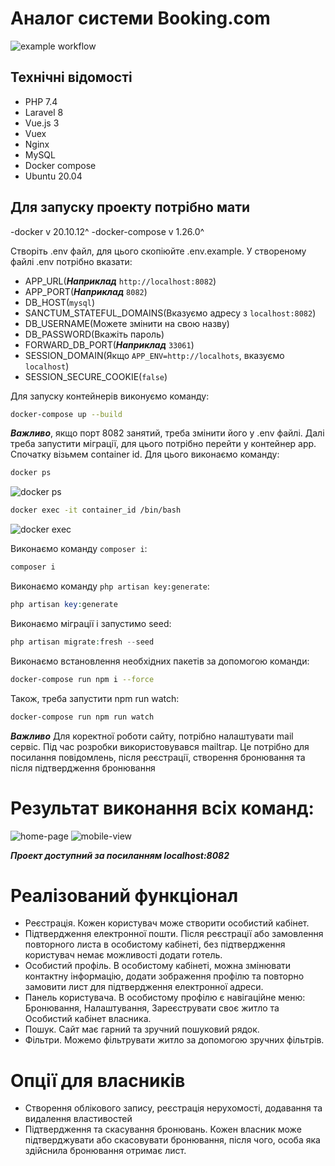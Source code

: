 # Аналог системи Booking.com
![example workflow](https://github.com/maxssol/booking/actions/workflows/build.yml/badge.svg)
## Технічні відомості
- PHP 7.4
- Laravel 8
- Vue.js 3
- Vuex
- Nginx
- MySQL
- Docker compose
- Ubuntu 20.04

## Для запуску проекту потрібно мати
-docker v 20.10.12^
-docker-compose v 1.26.0^

Створіть .env файл, для цього скопіюйте .env.example. 
У створеному файлі .env потрібно вказати:
- APP_URL(***Наприклад*** `http://localhost:8082`)
- APP_PORT(***Наприклад*** `8082`)
- DB_HOST(`mysql`)
- SANCTUM_STATEFUL_DOMAINS(Вказуємо адресу з `localhost:8082`)
- DB_USERNAME(Можете змінити на свою назву)
- DB_PASSWORD(Вкажіть пароль)
- FORWARD_DB_PORT(***Наприклад*** `33061`)
- SESSION_DOMAIN(Якщо `APP_ENV=http://localhots`, вказуємо `localhost`)
- SESSION_SECURE_COOKIE(`false`)


Для запуску контейнерів виконуємо команду:
```bash
docker-compose up --build
```
***Важливо***, якщо порт 8082 занятий, треба змінити його у .env файлі.
Далі треба запустити міграції, для цього потрібно перейти у контейнер app. Спочатку візьмем container id. Для цього виконаємо команду:
```bash
docker ps
```
![docker ps](https://i.postimg.cc/KYBpmtvH/New-Project-1.jpg)

```bash
docker exec -it container_id /bin/bash
```
![docker exec](https://i.postimg.cc/hG34qJM6/New-Project-2.jpg)

Виконаємо команду `composer i`:
```php
composer i
```

Виконаємо команду `php artisan key:generate`:
```php 
php artisan key:generate
```
Виконаємо міграції і запустимо seed:
```php
php artisan migrate:fresh --seed
```

Виконаємо встановлення необхідних пакетів за допомогою команди:
```bash
docker-compose run npm i --force
````

Також, треба запустити npm run watch:
```bash
docker-compose run npm run watch
```

***Важливо*** Для коректної роботи сайту, потрібно налаштувати mail сервіс. Під час розробки використовувався mailtrap. Це потрібно для посилання повідомлень, після реєстрації, створення бронювання та після підтвердження бронювання

# Результат виконання всіх команд:
![home-page](https://i.postimg.cc/gzFNVYpq/New-Project-3.jpg)
![mobile-view](https://i.postimg.cc/d308VNyn/New-Project-4.jpg)

***Проект доступний за посиланням localhost:8082***

# Реалізований функціонал
- Реєстрація. Кожен користувач може створити особистий кабінет.
- Підтвердження електронної пошти. Після реєстрації або замовлення повторного листа в особистому кабінеті,
без підтвердження користувач немає можливості додати готель.
- Особистий профіль. В особистому кабінеті, можна змінювати контактну інформацію,
  додати зображення профілю та повторно замовити лист для підтвердження електронної адреси.
- Панель користувача. В особистому профілю є навігаційне меню: Бронювання, Налаштування, Зареєструвати своє житло та 
Особистий кабінет власника.
- Пошук. Сайт має гарний та зручний пошуковий рядок.
- Фільтри. Можемо фільтрувати житло за допомогою зручних фільтрів.
# Опції для власників
- Створення облікового запису, реєстрація нерухомості, додавання та видалення властивостей
- Підтвердження та скасування бронювань. Кожен власник може підтверджувати або скасовувати бронювання, після чого,
особа яка здійснила бронювання отримає лист.
